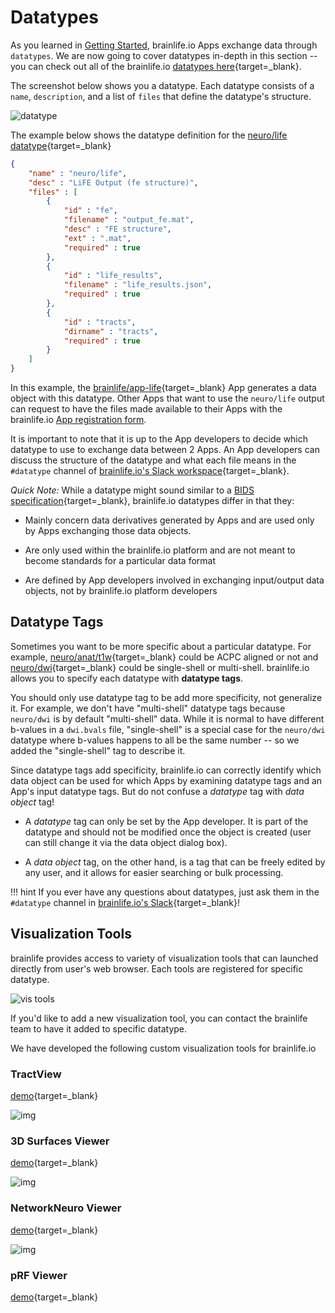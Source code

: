 # Datatypes

As you learned in [Getting Started](/docs/user/started/#brainlifeio-terms-to-know), brainlife.io Apps exchange data through `datatypes`. We are now going to cover datatypes in-depth in this section -- you can check out all of the brainlife.io [datatypes here](https://brainlife.io/datatypes/){target=_blank}.

The screenshot below shows you a datatype. Each datatype consists of a `name`, `description`, and a list of `files` that define the datatype's structure.

![datatype](../img/datatypes.png)

The example below shows the datatype definition for the [neuro/life datatype](https://brainlife.io/datatype/58d15eaee13a50849b258844){target=_blank}

```json
{
    "name" : "neuro/life",
    "desc" : "LiFE Output (fe structure)",
    "files" : [
        {
            "id" : "fe",
            "filename" : "output_fe.mat",
            "desc" : "FE structure",
            "ext" : ".mat",
            "required" : true
        },
        {
            "id" : "life_results",
            "filename" : "life_results.json",
            "required" : true
        },
        {
            "id" : "tracts",
            "dirname" : "tracts",
            "required" : true
        }
    ]
}
```

In this example, the [brainlife/app-life](https://brainlife.io/app/5baa44b1d0be8b002776b8f7){target=_blank} App generates a data object with this datatype. Other Apps that want to use the `neuro/life` output can request to have the files made available to their Apps with the brainlife.io [App registration form](https://brainlife.io/docs/apps/register/).

It is important to note that it is up to the App developers to decide which datatype to use to exchange data between 2 Apps. An App developers can discuss the structure of the datatype and what each file means in the `#datatype` channel of [brainlife.io's Slack workspace](https://brainlife-inviter.herokuapp.com/){target=_blank}.

_Quick Note:_ While a datatype might sound similar to a [BIDS specification](https://bids-specification.readthedocs.io/en/stable/){target=_blank}, brainlife.io datatypes differ in that they:

* Mainly concern data derivatives generated by Apps and are used only by Apps exchanging those data objects.

* Are only used within the brainlife.io platform and are not meant to become standards for a particular data format

* Are defined by App developers involved in exchanging input/output data objects, not by brainlife.io platform developers

## Datatype Tags

Sometimes you want to be more specific about a particular datatype. For example, [neuro/anat/t1w](https://brainlife.io/datatype/58c33bcee13a50849b25879a){target=_blank} could be ACPC aligned or not and [neuro/dwi](https://brainlife.io/datatype/58c33c5fe13a50849b25879b){target=_blank} could be single-shell or multi-shell. brainlife.io allows you to specify each datatype with **datatype tags**.

You should only use datatype tag to be add more specificity, not generalize it. For example, we don't have "multi-shell" datatype tags because `neuro/dwi` is by default "multi-shell" data. While it is normal to have different b-values in a `dwi.bvals` file, "single-shell" is a special case for the `neuro/dwi` datatype where b-values happens to all be the same number -- so we added the "single-shell" tag to describe it.

Since datatype tags add specificity, brainlife.io can correctly identify which data object can be used for which Apps by examining datatype tags and an App's input datatype tags. But do not confuse a *datatype* tag with *data object* tag!

* A *datatype* tag can only be set by the App developer. It is part of the datatype and should not be modified once the object is created (user can still change it via the data object dialog box).

* A *data object* tag, on the other hand, is a tag that can be freely edited by any user, and it allows for easier searching or bulk processing.

!!! hint
    If you ever have any questions about datatypes, just ask them in the `#datatype` channel in [brainlife.io's Slack](https://brainlife-inviter.herokuapp.com/){target=_blank}!

## Visualization Tools

brainlife provides access to variety of visualization tools that can launched directly from user's web browser. Each tools are registered for specific datatype.

![vis tools](../img/vistools.png)

If you'd like to add a new visualization tool, you can contact the brainlife team to have it added to specific datatype.

We have developed the following custom visualization tools for brainlife.io

### TractView

[demo](https://brainlife.io/ui/tractview/){target=_blank}

![img](//brainlife.io/images/ui-logos/tractview.png)

### 3D Surfaces Viewer

[demo](https://brainlife.io/ui/surfaces/){target=_blank}

![img](https://brainlife.io/images/ui-logos/surfaces.png)

### NetworkNeuro Viewer

[demo](https://brainlife.io/ui/nnview/){target=_blank}

![img](https://brainlife.io/images/ui-logos/nnview.png)

### pRF Viewer

[demo](https://brainlife.io/ui/prfview/){target=_blank}


